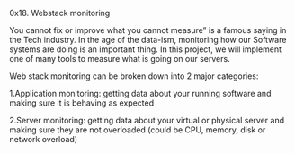 0x18. Webstack monitoring




You cannot fix or improve what you cannot measure” is a famous saying in the Tech industry. In the age of the data-ism, monitoring how our Software systems are doing is an important thing. In this project, we will implement one of many tools to measure what is going on our servers.

Web stack monitoring can be broken down into 2 major categories:

1.Application monitoring: getting data about your running software and making sure it is behaving as expected

2.Server monitoring: getting data about your virtual or physical server and making sure they are not overloaded (could be CPU, memory, disk or network overload)
